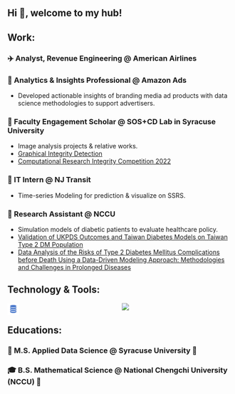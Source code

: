 ## Hi :wave:, welcome to my hub!


## Work:
### ✈️ Analyst, Revenue Engineering @ American Airlines
### 🛒 Analytics & Insights Professional @ Amazon Ads
-   Developed actionable insights of branding media ad products with data science methodologies to support advertisers.
### :tangerine: Faculty Engagement Scholar @ SOS+CD Lab in Syracuse University
-   Image analysis projects & relative works.
-   [Graphical Integrity Detection](https://github.com/sciosci/graph_check)
-   [Computational Research Integrity Competition 2022](https://sites.google.com/g.syr.edu/cri-comp-2022)
### :steam_locomotive: IT Intern @ NJ Transit
-   Time-series Modeling for prediction & visualize on SSRS.
### :eagle: Research Assistant @ NCCU
-   Simulation models of diabetic patients to evaluate healthcare policy.
-   [Validation of UKPDS Outcomes and Taiwan Diabetes Models on Taiwan Type 2 DM Population](https://www.ispor.org/heor-resources/presentations-database/presentation/intl2020-3182/100932)
-   [Data Analysis of the Risks of Type 2 Diabetes Mellitus Complications before Death Using a Data-Driven Modeling Approach: Methodologies and Challenges in Prolonged Diseases](https://www.mdpi.com/2078-2489/12/8/326)

## Technology & Tools:
<p align="center">
  <a href="https://skillicons.dev">
    <img src="https://skillicons.dev/icons?i=py,r,azure,aws,git,github,docker,mongodb" />
    <img align="left" alt="GitHub" width="26px" src="https://raw.githubusercontent.com/github/explore/78df643247d429f6cc873026c0622819ad797942/topics/sql/sql.png" />
  </a>
</p>

## Educations:
### :book: M.S. Applied Data Science @ Syracuse University :tangerine:
### :mortar_board: B.S. Mathematical Science @ National Chengchi University (NCCU) :eagle: